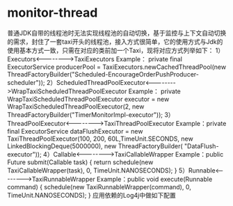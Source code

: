 # monitor-thread
 普通JDK自带的线程池时无法实现线程池的自动切换，基于监控与上下文自动切换的需求，封住了一套taxi开头的线程池，接入方式很简单，它的使用方式与Jdk的使用基本方式一致，只需在对应的类前加一个Taxi，现将对应方式列举如下：
1）Executors<-------->TaxiExecutors 
     Example：     private final ExecutorService producerPool = TaxiExecutors.newCachedThreadPool(new ThreadFactoryBuilder("Scheduled-EncourageOrderPushProducer-scheduler"));
2）ScheduledThreadPoolExecutor<-------->WrapTaxiScheduledThreadPoolExecutor
      Example：   private WrapTaxiScheduledThreadPoolExecutor executor = new WrapTaxiScheduledThreadPoolExecutor(2, new ThreadFactoryBuilder("TimerMonitorImpl-executor"));
3）ThreadPoolExecutor<-------->TaxiThreadPoolExecutor
      Example：private final ExecutorService dataFlushExecutor = new TaxiThreadPoolExecutor(100, 200, 60L,TimeUnit.SECONDS, new LinkedBlockingDeque<Runnable>(5000000), new ThreadFactoryBuilder(
      "DataFlush-executor"));
4）Callable<-------->TaxiCallableWrapper
      Example：public <T> Future<T> submit(Callable<T> task) {
                       return schedule(new TaxiCallableWrapper<T>(task), 0, TimeUnit.NANOSECONDS);
                        }
5）Runnable<-------->TaxiRunnableWrapper
    Example：public void execute(Runnable command) {
                     schedule(new TaxiRunnableWrapper(command), 0, TimeUnit.NANOSECONDS);
                     }
应用依赖的Log4j中做如下配置
<appender name="treadPoolRun" class="org.apache.log4j.DailyRollingFileAppender">
<param name="Encoding" value="UTF-8" />
<param name="File" value="${log.dir}/treadPoolRun.log" />
<param name="Append" value="true" />
<param name="DatePattern" value="'.'yyyy-MM-dd" />
<layout class="org.apache.log4j.PatternLayout">
<param name="ConversionPattern" value="%d{yyyy-MM-dd HH:mm:ss},%m%n" />
</layout>
</appender>
<appender name="treadPoolRunAsync" class="org.apache.log4j.AsyncAppender">
<param name="bufferSize" value="10000" />
<param name="blocking" value="false" />
<appender-ref ref="treadPoolRun" />
</appender>
<appender name="treadPoolSta" class="org.apache.log4j.DailyRollingFileAppender">
<param name="Encoding" value="UTF-8" />
<param name="File" value="${log.dir}/treadPoolSta.log" />
<param name="Append" value="true" />
<param name="DatePattern" value="'.'yyyy-MM-dd" />
<layout class="org.apache.log4j.PatternLayout">
<param name="ConversionPattern" value="%d{yyyy-MM-dd HH:mm:ss},%m%n" />
</layout>
</appender>
<logger name="treadPoolRunLogger" additivity="false">
<level value="INFO" />
<appender-ref ref="treadPoolRunAsync" />
</logger>
<logger name="treadPoolStaLogger" additivity="false">
<level value="INFO" />
<appender-ref ref="treadPoolSta" />
</logger>
